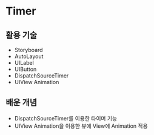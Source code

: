 # Timer

## 활용 기술
- Storyboard
- AutoLayout
- UILabel
- UIButton
- DispatchSourceTimer
- UIView Animation

## 배운 개념
- DispatchSourceTimer를 이용한 타이머 기능
- UIView Animation을 이용한 뷰에 View에 Animation 적용
